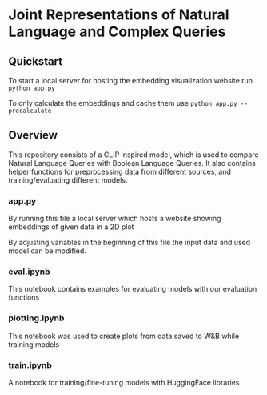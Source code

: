 # Joint Representations of Natural Language and Complex Queries

## Quickstart
To start a local server for hosting the embedding visualization website run `python app.py`

To only calculate the embeddings and cache them use `python app.py --precalculate`

## Overview
This repository consists of a CLIP inspired model, which is used to compare Natural Language Queries with Boolean Language Queries. It also contains helper functions for preprocessing data from different sources, and training/evaluating different models.

### app.py
By running this file a local server which hosts a website showing embeddings of given data in a 2D plot

By adjusting variables in the beginning of this file the input data and used model can be modified.

### eval.ipynb
This notebook contains examples for evaluating models with our evaluation functions

### plotting.ipynb
This notebook was used to create plots from data saved to W&B while training models

### train.ipynb
A notebook for training/fine-tuning models with HuggingFace libraries